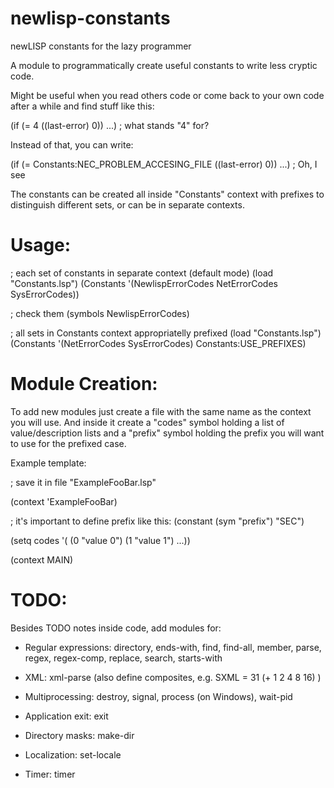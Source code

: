 newlisp-constants
=================

newLISP constants for the lazy programmer

A module to programmatically create useful constants to write less cryptic code.

Might be useful when you read others code or come back to your own code after a
while and find stuff like this:

(if (= 4 ((last-error) 0)) ...) ; what stands "4" for?

Instead of that, you can write:

(if (= Constants:NEC_PROBLEM_ACCESING_FILE ((last-error) 0)) ...) ; Oh, I see

The constants can be created all inside "Constants" context with prefixes to
distinguish different sets, or can be in separate contexts.


Usage:
======

; each set of constants in separate context (default mode)
(load "Constants.lsp")
(Constants '(NewlispErrorCodes NetErrorCodes SysErrorCodes))

; check them
(symbols NewlispErrorCodes)

; all sets in Constants context appropriatelly prefixed
(load "Constants.lsp")
(Constants '(NetErrorCodes SysErrorCodes) Constants:USE_PREFIXES)


Module Creation:
================

To add new modules just create a file with the same name as the context you will
use. And inside it create a "codes" symbol holding a list of value/description
lists and a "prefix" symbol holding the prefix you will want to use for the
prefixed case.

Example template:

; save it in file "ExampleFooBar.lsp"

(context 'ExampleFooBar)

; it's important to define prefix like this:
(constant (sym "prefix") "SEC")

(setq codes '(
	(0 "value 0")
	(1 "value 1")
	...))

(context MAIN)


TODO:
=====

Besides TODO notes inside code, add modules for:

- Regular expressions: directory, ends-with, find, find-all, member, parse, regex,
regex-comp, replace, search, starts-with

- XML: xml-parse (also define composites, e.g. SXML = 31 (+ 1 2 4 8 16) )

- Multiprocessing: destroy, signal, process (on Windows), wait-pid

- Application exit: exit

- Directory masks: make-dir

- Localization: set-locale

- Timer: timer
